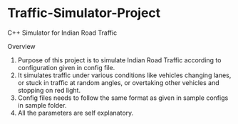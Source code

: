 # Traffic-Simulator-Project
C++ Simulator for Indian Road Traffic

Overview

1. Purpose of this project is to simulate Indian Road Traffic according to configuration given in config file.
2. It simulates traffic under various conditions like vehicles changing lanes, or stuck in traffic at random angles, or overtaking other vehicles and stopping on red light.
3. Config files needs to follow the same format as given in sample configs in sample folder.
4. All the parameters are self explanatory.
